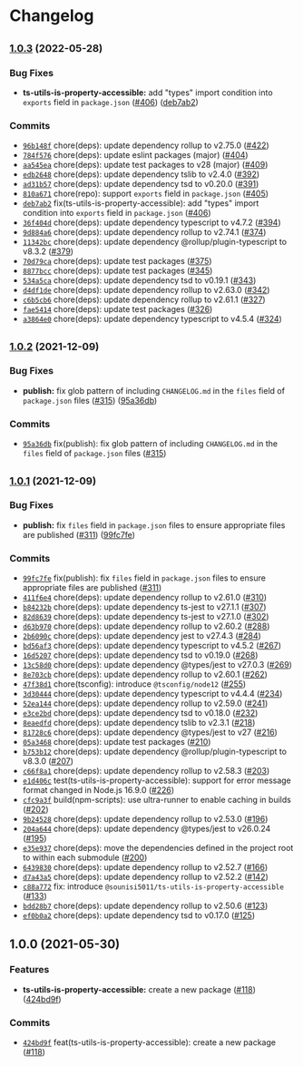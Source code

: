 # Changelog


## <span style="font-size:smaller">[1.0.3](https://www.github.com/sounisi5011/npm-packages/compare/ts-utils-is-property-accessible-v1.0.2...ts-utils-is-property-accessible-v1.0.3) (2022-05-28)</span>

### Bug Fixes

* **ts-utils-is-property-accessible:** add "types" import condition into `exports` field in `package.json` ([#406](https://www.github.com/sounisi5011/npm-packages/issues/406)) ([deb7ab2](https://www.github.com/sounisi5011/npm-packages/commit/deb7ab23503f6cd4dcd861538b2f790e376fbfe5))

### Commits

* [`96b148f`](https://www.github.com/sounisi5011/npm-packages/commit/96b148facb53c82197e45a1fa2ab4862bb472a3a) chore(deps): update dependency rollup to v2.75.0 ([#422](https://www.github.com/sounisi5011/npm-packages/issues/422))
* [`784f576`](https://www.github.com/sounisi5011/npm-packages/commit/784f576c7aeb53dc64167f82a6efe10a0fea0e82) chore(deps): update eslint packages (major) ([#404](https://www.github.com/sounisi5011/npm-packages/issues/404))
* [`aa545ea`](https://www.github.com/sounisi5011/npm-packages/commit/aa545ea26f333c5fd2cbb0ad87a0bd4843754011) chore(deps): update test packages to v28 (major) ([#409](https://www.github.com/sounisi5011/npm-packages/issues/409))
* [`edb2648`](https://www.github.com/sounisi5011/npm-packages/commit/edb2648bd3e7881afa6d77759d896395f292fd72) chore(deps): update dependency tslib to v2.4.0 ([#392](https://www.github.com/sounisi5011/npm-packages/issues/392))
* [`ad31b57`](https://www.github.com/sounisi5011/npm-packages/commit/ad31b578c35135d4ce27339e5508b0c348e0ad65) chore(deps): update dependency tsd to v0.20.0 ([#391](https://www.github.com/sounisi5011/npm-packages/issues/391))
* [`810a671`](https://www.github.com/sounisi5011/npm-packages/commit/810a67174b1b4b1a5da2b494a7b5672af8304aaa) chore(repo): support `exports` field in `package.json` ([#405](https://www.github.com/sounisi5011/npm-packages/issues/405))
* [`deb7ab2`](https://www.github.com/sounisi5011/npm-packages/commit/deb7ab23503f6cd4dcd861538b2f790e376fbfe5) fix(ts-utils-is-property-accessible): add "types" import condition into `exports` field in `package.json` ([#406](https://www.github.com/sounisi5011/npm-packages/issues/406))
* [`36f404d`](https://www.github.com/sounisi5011/npm-packages/commit/36f404d3cbc95a5f185b9bd950d3cd9bec43b4f1) chore(deps): update dependency typescript to v4.7.2 ([#394](https://www.github.com/sounisi5011/npm-packages/issues/394))
* [`9d884a6`](https://www.github.com/sounisi5011/npm-packages/commit/9d884a6863c57c4bb81e5c3af97e434172e8d297) chore(deps): update dependency rollup to v2.74.1 ([#374](https://www.github.com/sounisi5011/npm-packages/issues/374))
* [`11342bc`](https://www.github.com/sounisi5011/npm-packages/commit/11342bc136e355ace3c1db8d1d5dc10cb1cb2428) chore(deps): update dependency @rollup/plugin-typescript to v8.3.2 ([#379](https://www.github.com/sounisi5011/npm-packages/issues/379))
* [`70d79ca`](https://www.github.com/sounisi5011/npm-packages/commit/70d79ca740e38b1881099f65c29bdc1bc7e87c14) chore(deps): update test packages ([#375](https://www.github.com/sounisi5011/npm-packages/issues/375))
* [`8877bcc`](https://www.github.com/sounisi5011/npm-packages/commit/8877bcc0b8f753e7a9eea770cd40f571a2614efa) chore(deps): update test packages ([#345](https://www.github.com/sounisi5011/npm-packages/issues/345))
* [`534a5ca`](https://www.github.com/sounisi5011/npm-packages/commit/534a5cac91c8080b2fa757c44e40396159ae48bb) chore(deps): update dependency tsd to v0.19.1 ([#343](https://www.github.com/sounisi5011/npm-packages/issues/343))
* [`d4df1de`](https://www.github.com/sounisi5011/npm-packages/commit/d4df1de110e249712b1e11c1ffbb79e44c3f177f) chore(deps): update dependency rollup to v2.63.0 ([#342](https://www.github.com/sounisi5011/npm-packages/issues/342))
* [`c6b5cb6`](https://www.github.com/sounisi5011/npm-packages/commit/c6b5cb60d705fb9144b75bf152dcf9a795b904cf) chore(deps): update dependency rollup to v2.61.1 ([#327](https://www.github.com/sounisi5011/npm-packages/issues/327))
* [`fae5414`](https://www.github.com/sounisi5011/npm-packages/commit/fae541487534c51fa7b8487ba89029355a8e0e06) chore(deps): update test packages ([#326](https://www.github.com/sounisi5011/npm-packages/issues/326))
* [`a3864e0`](https://www.github.com/sounisi5011/npm-packages/commit/a3864e00b975f1e7a33bc4e3f125b2686bb6f81e) chore(deps): update dependency typescript to v4.5.4 ([#324](https://www.github.com/sounisi5011/npm-packages/issues/324))


## <span style="font-size:smaller">[1.0.2](https://www.github.com/sounisi5011/npm-packages/compare/ts-utils-is-property-accessible-v1.0.1...ts-utils-is-property-accessible-v1.0.2) (2021-12-09)</span>

### Bug Fixes

* **publish:** fix glob pattern of including `CHANGELOG.md` in the `files` field of `package.json` files ([#315](https://www.github.com/sounisi5011/npm-packages/issues/315)) ([95a36db](https://www.github.com/sounisi5011/npm-packages/commit/95a36db45185784b37cdbf3843746b3e808d67b3))

### Commits

* [`95a36db`](https://www.github.com/sounisi5011/npm-packages/commit/95a36db45185784b37cdbf3843746b3e808d67b3) fix(publish): fix glob pattern of including `CHANGELOG.md` in the `files` field of `package.json` files ([#315](https://www.github.com/sounisi5011/npm-packages/issues/315))


## <span style="font-size:smaller">[1.0.1](https://www.github.com/sounisi5011/npm-packages/compare/ts-utils-is-property-accessible-v1.0.0...ts-utils-is-property-accessible-v1.0.1) (2021-12-09)</span>

### Bug Fixes

* **publish:** fix `files` field in `package.json` files to ensure appropriate files are published ([#311](https://www.github.com/sounisi5011/npm-packages/issues/311)) ([99fc7fe](https://www.github.com/sounisi5011/npm-packages/commit/99fc7fe66eb180b7aeeaa10b60951b3767cbae3c))

### Commits

* [`99fc7fe`](https://www.github.com/sounisi5011/npm-packages/commit/99fc7fe66eb180b7aeeaa10b60951b3767cbae3c) fix(publish): fix `files` field in `package.json` files to ensure appropriate files are published ([#311](https://www.github.com/sounisi5011/npm-packages/issues/311))
* [`411f6e4`](https://www.github.com/sounisi5011/npm-packages/commit/411f6e44932223715e7d95179f37ee766a058089) chore(deps): update dependency rollup to v2.61.0 ([#310](https://www.github.com/sounisi5011/npm-packages/issues/310))
* [`b84232b`](https://www.github.com/sounisi5011/npm-packages/commit/b84232b2183bc425ed7815ebd6f556b3f3c4e41d) chore(deps): update dependency ts-jest to v27.1.1 ([#307](https://www.github.com/sounisi5011/npm-packages/issues/307))
* [`82d8639`](https://www.github.com/sounisi5011/npm-packages/commit/82d8639c18fbd0c0a1d072ebf80bd802aa729933) chore(deps): update dependency ts-jest to v27.1.0 ([#302](https://www.github.com/sounisi5011/npm-packages/issues/302))
* [`d63b970`](https://www.github.com/sounisi5011/npm-packages/commit/d63b97034b13e9fd58418e2321a3b34306c2e6a9) chore(deps): update dependency rollup to v2.60.2 ([#288](https://www.github.com/sounisi5011/npm-packages/issues/288))
* [`2b6090c`](https://www.github.com/sounisi5011/npm-packages/commit/2b6090c91e9f4675bd9869dae0f3bcac9e4eb487) chore(deps): update dependency jest to v27.4.3 ([#284](https://www.github.com/sounisi5011/npm-packages/issues/284))
* [`bd56af3`](https://www.github.com/sounisi5011/npm-packages/commit/bd56af30d33a7aaeffd904c4101518da819f7ef8) chore(deps): update dependency typescript to v4.5.2 ([#267](https://www.github.com/sounisi5011/npm-packages/issues/267))
* [`16d5207`](https://www.github.com/sounisi5011/npm-packages/commit/16d5207ba89be394dafb4160d6b69892152ec687) chore(deps): update dependency tsd to v0.19.0 ([#268](https://www.github.com/sounisi5011/npm-packages/issues/268))
* [`13c58d0`](https://www.github.com/sounisi5011/npm-packages/commit/13c58d0cfc891160e679890edb894c252ffdfbc9) chore(deps): update dependency @types/jest to v27.0.3 ([#269](https://www.github.com/sounisi5011/npm-packages/issues/269))
* [`8e703cb`](https://www.github.com/sounisi5011/npm-packages/commit/8e703cb9cdefbcc9c7ee0f7ff187d6bc5bb1f462) chore(deps): update dependency rollup to v2.60.1 ([#262](https://www.github.com/sounisi5011/npm-packages/issues/262))
* [`47f38d1`](https://www.github.com/sounisi5011/npm-packages/commit/47f38d10c2f3b8b6254413bb9a282aef51b62b2b) chore(tsconfig): introduce `@tsconfig/node12` ([#255](https://www.github.com/sounisi5011/npm-packages/issues/255))
* [`3d30444`](https://www.github.com/sounisi5011/npm-packages/commit/3d30444c7e8ee0b592fd3e52f73bfd2e83410313) chore(deps): update dependency typescript to v4.4.4 ([#234](https://www.github.com/sounisi5011/npm-packages/issues/234))
* [`52ea144`](https://www.github.com/sounisi5011/npm-packages/commit/52ea144a2b1175a377a77abf97d47a33aca0d412) chore(deps): update dependency rollup to v2.59.0 ([#241](https://www.github.com/sounisi5011/npm-packages/issues/241))
* [`e3ce2bd`](https://www.github.com/sounisi5011/npm-packages/commit/e3ce2bd730155e4bd900a88e0749d009fc35206a) chore(deps): update dependency tsd to v0.18.0 ([#232](https://www.github.com/sounisi5011/npm-packages/issues/232))
* [`8eaedfd`](https://www.github.com/sounisi5011/npm-packages/commit/8eaedfd9c2e8bbe971d93642f344081efc68599b) chore(deps): update dependency tslib to v2.3.1 ([#218](https://www.github.com/sounisi5011/npm-packages/issues/218))
* [`81728c6`](https://www.github.com/sounisi5011/npm-packages/commit/81728c6ac330ef8ff70c172cc38ff384c94de9d1) chore(deps): update dependency @types/jest to v27 ([#216](https://www.github.com/sounisi5011/npm-packages/issues/216))
* [`05a3468`](https://www.github.com/sounisi5011/npm-packages/commit/05a3468ddf952a43efa9e7bc5380dac66a521efa) chore(deps): update test packages ([#210](https://www.github.com/sounisi5011/npm-packages/issues/210))
* [`b753b12`](https://www.github.com/sounisi5011/npm-packages/commit/b753b12d50eb233ce918bf978589700781692bd0) chore(deps): update dependency @rollup/plugin-typescript to v8.3.0 ([#207](https://www.github.com/sounisi5011/npm-packages/issues/207))
* [`c66f8a1`](https://www.github.com/sounisi5011/npm-packages/commit/c66f8a10ba484d812012733dcdb0c4d02f6ed17b) chore(deps): update dependency rollup to v2.58.3 ([#203](https://www.github.com/sounisi5011/npm-packages/issues/203))
* [`e1d406c`](https://www.github.com/sounisi5011/npm-packages/commit/e1d406cd375e4f5189e29a0817bcd6585d1bbe31) test(ts-utils-is-property-accessible): support for error message format changed in Node.js 16.9.0 ([#226](https://www.github.com/sounisi5011/npm-packages/issues/226))
* [`cfc9a3f`](https://www.github.com/sounisi5011/npm-packages/commit/cfc9a3f8500d8bc982613f3cd4e8181de49f3287) build(npm-scripts): use ultra-runner to enable caching in builds ([#202](https://www.github.com/sounisi5011/npm-packages/issues/202))
* [`9b24528`](https://www.github.com/sounisi5011/npm-packages/commit/9b24528d87f7e4f1c6293b432a4dc2f7f75557ea) chore(deps): update dependency rollup to v2.53.0 ([#196](https://www.github.com/sounisi5011/npm-packages/issues/196))
* [`204a644`](https://www.github.com/sounisi5011/npm-packages/commit/204a644ee8890b47abc35b85de745018a4f64e70) chore(deps): update dependency @types/jest to v26.0.24 ([#195](https://www.github.com/sounisi5011/npm-packages/issues/195))
* [`e35e937`](https://www.github.com/sounisi5011/npm-packages/commit/e35e9373a30e46bd14085038ce6684d630ac583a) chore(deps): move the dependencies defined in the project root to within each submodule ([#200](https://www.github.com/sounisi5011/npm-packages/issues/200))
* [`6439830`](https://www.github.com/sounisi5011/npm-packages/commit/64398308265e555851331347a5afee3bc7d8f752) chore(deps): update dependency rollup to v2.52.7 ([#166](https://www.github.com/sounisi5011/npm-packages/issues/166))
* [`d7a43a5`](https://www.github.com/sounisi5011/npm-packages/commit/d7a43a561b105aac2f7e648c520651b37b78f491) chore(deps): update dependency rollup to v2.52.2 ([#142](https://www.github.com/sounisi5011/npm-packages/issues/142))
* [`c88a772`](https://www.github.com/sounisi5011/npm-packages/commit/c88a772b3c8327d7c983aefb1f3cdbd3499b5f11) fix: introduce `@sounisi5011/ts-utils-is-property-accessible` ([#133](https://www.github.com/sounisi5011/npm-packages/issues/133))
* [`bdd28b7`](https://www.github.com/sounisi5011/npm-packages/commit/bdd28b7a1cdd1530801e2e54d60aec08aefb50b2) chore(deps): update dependency rollup to v2.50.6 ([#123](https://www.github.com/sounisi5011/npm-packages/issues/123))
* [`ef0b0a2`](https://www.github.com/sounisi5011/npm-packages/commit/ef0b0a24a5170e1e69284581b3edf0cd107e0a97) chore(deps): update dependency tsd to v0.17.0 ([#125](https://www.github.com/sounisi5011/npm-packages/issues/125))


## 1.0.0 (2021-05-30)

### Features

* **ts-utils-is-property-accessible:** create a new package ([#118](https://www.github.com/sounisi5011/npm-packages/issues/118)) ([424bd9f](https://www.github.com/sounisi5011/npm-packages/commit/424bd9f52ed2306c02d9d2318ea869687c7666d5))

### Commits

* [`424bd9f`](https://www.github.com/sounisi5011/npm-packages/commit/424bd9f52ed2306c02d9d2318ea869687c7666d5) feat(ts-utils-is-property-accessible): create a new package ([#118](https://www.github.com/sounisi5011/npm-packages/issues/118))